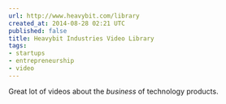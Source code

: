 ```yaml
---
url: http://www.heavybit.com/library
created_at: 2014-08-28 02:21 UTC
published: false
title: Heavybit Industries Video Library
tags:
- startups
- entrepreneurship
- video
---
```


Great lot of videos about the *business* of technology products.
